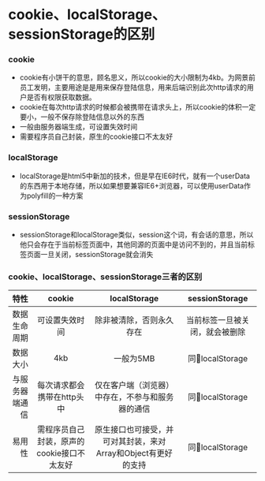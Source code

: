 # cookie、localStorage、sessionStorage的区别
### cookie
* cookie有小饼干的意思，顾名思义，所以cookie的大小限制为4kb。为网景前员工发明，主要用途是是用来保存登陆信息，用来后端识别此次http请求的用户是否有权限获取数据。
* cookie在每次http请求的时候都会被携带在请求头上，所以cookie的体积一定要小，一般不保存除登陆信息以外的东西
* 一般由服务器端生成，可设置失效时间
* 需要程序员自己封装，原生的cookie接口不太友好

### localStorage
* localStorage是html5中新加的技术，但是早在IE6时代，就有一个userData的东西用于本地存储，所以如果想要兼容IE6+浏览器，可以使用userData作为polyfill的一种方案

### sessionStorage
* sessionStorage和localStorage类似，session这个词，有会话的意思，所以他只会存在于当前标签页面中，其他同源的页面中是访问不到的，并且当前标签页面一旦关闭，sessionStorage就会消失

### cookie、localStorage、sessionStorage三者的区别

| 特性 | cookie | localStorage | sessionStorage |
| ---: | :--: | :--: | :--: |
| 数据生命周期 | 可设置失效时间 | 除非被清除，否则永久存在 | 当前标签一旦被关闭，就会被删除 |
| 数据大小 | 4kb | 一般为5MB | 同localStorage |
| 与服务器端通信 | 每次请求都会携带在http头中 | 仅在客户端（浏览器）中存在，不参与和服务器的通信 | 同localStorage |
| 易用性 | 需程序员自己封装，原声的cookie接口不太友好 | 原生接口也可接受，并可对其封装，来对Array和Object有更好的支持 | 同localStorage |